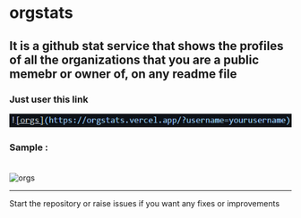 # orgstats

## It is a github stat service that shows the profiles of all the organizations that you are a public memebr or owner of, on any readme file

### Just user this link

![code](code2.png)
### Sample : <br><br>
![orgs](https://orgstats.vercel.app/?username=himanshurajora)

***

Start the repository or raise issues if you want any fixes or improvements
